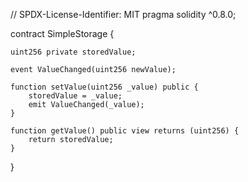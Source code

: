 // SPDX-License-Identifier: MIT
pragma solidity ^0.8.0;

contract SimpleStorage {

    uint256 private storedValue;
    
    event ValueChanged(uint256 newValue);

    function setValue(uint256 _value) public {
        storedValue = _value;
        emit ValueChanged(_value);
    }

    function getValue() public view returns (uint256) {
        return storedValue;
    }
}
